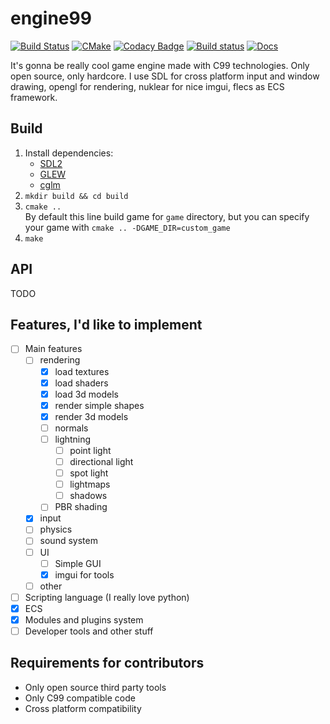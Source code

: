 # engine99

[![Build Status](https://travis-ci.com/engine99team/engine99.svg?branch=master)](https://travis-ci.com/engine99team/engine99)
[![CMake](https://github.com/engine99team/engine99/workflows/CMake/badge.svg)](https://github.com/engine99team/engine99/actions)
[![Codacy Badge](https://app.codacy.com/project/badge/Grade/72bf37a997b5448cbff0767dd94dbb7d)](https://www.codacy.com/gh/engine99team/engine99/dashboard?utm_source=github.com&amp;utm_medium=referral&amp;utm_content=engine99team/engine99&amp;utm_campaign=Badge_Grade)
[![Build status](https://ci.appveyor.com/api/projects/status/ifw6fp4sto7s7cr7?svg=true)](https://ci.appveyor.com/project/AndrewChe7/engine99)
[![Docs](https://img.shields.io/badge/docs-docsforge-blue)](https://engine99.docsforge.com/)

It's gonna be really cool game engine made with C99 technologies. Only open source, only hardcore.
I use SDL for cross platform input and window drawing, opengl for rendering, nuklear for nice
imgui, flecs as ECS framework.

## Build

1. Install dependencies: 
    * [SDL2](https://lazyfoo.net/tutorials/SDL/01_hello_SDL/linux/index.php)
    * [GLEW](http://glew.sourceforge.net/install.html)
    * [cglm](https://github.com/recp/cglm)
2. `mkdir build && cd build`
3. `cmake ..` \
    By default this line build game for `game` directory, but you can specify your game with `cmake .. -DGAME_DIR=custom_game`
4. `make`

## API

TODO

## Features, I'd like to implement

* [ ] Main features 
  * [ ] rendering 
    * [x] load textures
    * [x] load shaders
    * [x] load 3d models
    * [x] render simple shapes
    * [x] render 3d models
    * [ ] normals
    * [ ] lightning
      * [ ] point light
      * [ ] directional light
      * [ ] spot light
      * [ ] lightmaps
      * [ ] shadows
    * [ ] PBR shading
  * [x] input
  * [ ] physics 
  * [ ] sound system 
  * [ ] UI
    * [ ] Simple GUI
    * [x] imgui for tools
  * [ ] other
* [ ] Scripting language (I really love python)
* [x] ECS
* [x] Modules and plugins system
* [ ] Developer tools and other stuff

## Requirements for contributors

* Only open source third party tools
* Only C99 compatible code
* Cross platform compatibility
